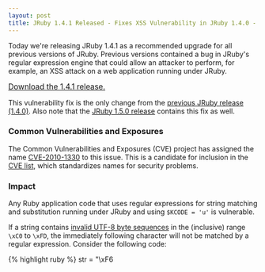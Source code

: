 ```yaml
---
layout: post
title: JRuby 1.4.1 Released - Fixes XSS Vulnerability in JRuby 1.4.0 - Recommended Upgrade
---
```


Today we're releasing JRuby 1.4.1 as a recommended upgrade for all
previous versions of JRuby. Previous versions contained a bug in
JRuby's regular expression engine that could allow an attacker to
perform, for example, an XSS attack on a web application running under
JRuby.

[<span style="font-size:1.1em">Download the 1.4.1 release.</span>](/files/downloads/1.4.1/index.html)

This vulnerability fix is the only change from the [previous JRuby
release (1.4.0)](/2009/11/02/jruby-1-4-0). Also note that the [JRuby
1.5.0 release](/2010/04/15/jruby-1-5-0-RC1) contains this fix as well.

### Common Vulnerabilities and Exposures

The Common Vulnerabilities and Exposures (CVE) project has assigned
the name [CVE-2010-1330][] to this issue. This is a candidate for
inclusion in the [CVE list](https://cve.mitre.org), which standardizes
names for security problems.

### Impact

Any Ruby application code that uses regular expressions for string
matching and substitution running under JRuby and using `$KCODE = 'u'`
is vulnerable.

If a string contains [invalid UTF-8 byte sequences][utf8] in the
(inclusive) range `\xC0` to `\xFD`, the immediately following
character will not be matched by a regular expression. Consider the
following code:

{% highlight ruby %}
str = "\xF6<script>"

$KCODE = ''
puts "KCODE: " + $KCODE
puts str.gsub(/</, "&lt;")

$KCODE = 'u'
puts "KCODE: " + $KCODE
puts str.gsub(/</, "&lt;")
{% endhighlight %}
<br/>

Ruby 1.8.7 ignores the invalid bytes and continues, while Ruby 1.9.2
raises an `ArgumentError` due to the invalid bytes. But for JRuby, the
effect is to fail to match the character following the invalid byte.
For the example above example run with JRuby 1.4.0 prints the
following. Note that the fourth line should be the same as the second.

    KCODE: NONE
    ?&lt;script>
    KCODE: UTF8
    ?<script>

The effect of this bug is magnified considering that the Rails
`html_escape` or `h` helper essentially does what the above example
does, meaning that any Rails view using the standard ERb escape helper
method is vulnerable.

### Releases

The JRuby 1.4.1 and 1.5.0 releases (including release candidates) all
have the vulnerability fixed.

The fix was applied to the jcodings library which JRuby uses. As such,
a source patch against the JRuby source is not available. Replacing
the `build_lib/jcodings.jar` file in your JRuby source build with the
[jcodings version 1.0.3 jar file][jcodings] is sufficient to resolve
the issue.

If you are unable to upgrade to JRuby 1.4.1, please contact the JRuby
team at [security@jruby.org](mailto:security@jruby.org) for
assistance.

### Workarounds

Turn off `$KCODE = 'u'` in your application if you can.
Otherwise, the only approach is to patch application or framework
code to be aware of the invalid byte sequences.

### Thanks

Many thanks to J&ouml;rn Hartmann (joern dot hartmann at gmail dot com) for
finding and reporting the issue.

[CVE-2010-1330]: https://cve.mitre.org/cgi-bin/cvename.cgi?name=CVE-2010-1330
[utf8]: https://en.wikipedia.org/wiki/UTF-8#Invalid_byte_sequences
[jcodings]: https://repo1.maven.org/maven2/org/jruby/jcodings/jcodings/1.0.3/jcodings-1.0.3.jar
